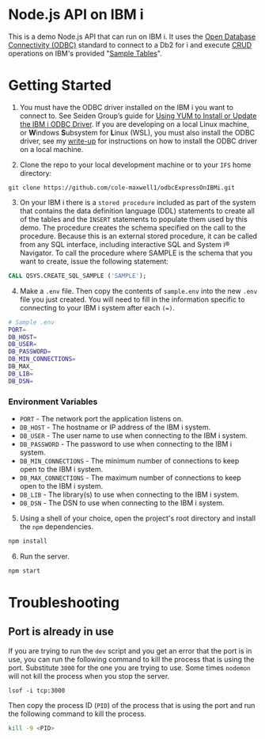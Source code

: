 # Node.js API on IBM i
This is a demo Node.js API that can run on IBM i. It uses the [Open Database Connectivity (ODBC)](https://en.wikipedia.org/wiki/Open_Database_Connectivity) standard to connect to a Db2 for i and execute [CRUD](https://en.wikipedia.org/wiki/Create,_read,_update_and_delete) operations on IBM's provided "[Sample Tables](https://www.ibm.com/docs/en/i/7.4?topic=tables-sample)".
# Getting Started
1. You must have the ODBC driver installed on the IBM i you want to connect to. See Seiden Group’s guide for [Using YUM to Install or Update the IBM i ODBC Driver](https://www.seidengroup.com/2022/07/11/using-yum-to-install-or-update-the-ibm-i-odbc-driver/). If you are developing on a local Linux machine, or  **W**indows **S**ubsystem for **L**inux (WSL), you must also install the ODBC driver, see my [write-up](https://colemaxwell.dev/posts/ibmi-odbc-on-linux/) for instructions on how to install the ODBC driver on a local machine.

2. Clone the repo to your local development machine or to your `IFS` home directory:

```shell
git clone https://github.com/cole-maxwell1/odbcExpressOnIBMi.git
``` 

3. On your IBM i there is a `stored procedure` included as part of the system that contains the data definition language (DDL) statements to create all of the tables and the `INSERT` statements to populate them used by this demo. The procedure creates the schema specified on the call to the procedure. Because this is an external stored procedure, it can be called from any SQL interface, including interactive SQL and System i® Navigator. To call the procedure where SAMPLE is the schema that you want to create, issue the following statement:
```sql
CALL QSYS.CREATE_SQL_SAMPLE ('SAMPLE');
```

4. Make a `.env` file. Then copy the contents of `sample.env` into the new `.env` file you just created. You will need to fill in the information specific to connecting to your IBM i system after each `(=)`.
```sh
# Sample .env
PORT=
DB_HOST=
DB_USER=
DB_PASSWORD=
DB_MIN_CONNECTIONS=
DB_MAX_
DB_LIB=
DB_DSN=
```
### Environment Variables
* `PORT` - The network port the application listens on.
* `DB_HOST` - The hostname or IP address of the IBM i system.
* `DB_USER` - The user name to use when connecting to the IBM i system.
* `DB_PASSWORD` - The password to use when connecting to the IBM i system.
* `DB_MIN_CONNECTIONS` - The minimum number of connections to keep open to the IBM i system.
* `DB_MAX_CONNECTIONS` - The maximum number of connections to keep open to the IBM i system.
* `DB_LIB` - The library(s) to use when connecting to the IBM i system.
* `DB_DSN` - The DSN to use when connecting to the IBM i system.

5. Using a shell of your choice, open the project's root directory and install the `npm` dependencies.
```sh
npm install
```
6. Run the server.
```sh
npm start
```

# Troubleshooting
## Port is already in use
If you are trying to run the `dev` script and you get an error that the port is in use, you can run the following command to kill the process that is using the port. Substitute `3000` for the one you are trying to use. Some times `nodemon` will not kill the process when you stop the server.

```sh:
lsof -i tcp:3000
```

Then copy the process ID (`PID`) of the process that is using the port and run the following command to kill the process.

```sh
kill -9 <PID>
```